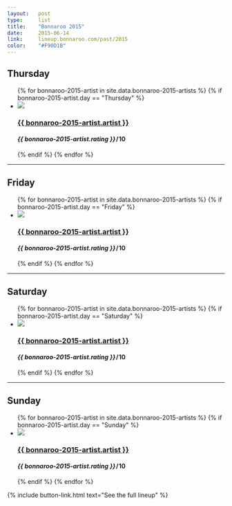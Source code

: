 ```yaml
---
layout:   post
type:     list
title:    "Bonnaroo 2015"
date:     2015-06-14
link:     lineup.bonnaroo.com/past/2015
color:    "#F90D1B"
---
```


## Thursday

<ul class="list post-list list-photo-circle">
  {% for bonnaroo-2015-artist in site.data.bonnaroo-2015-artists  %}
  {% if bonnaroo-2015-artist.day == "Thursday" %}
  <li class="list-item">
    <div class="list-row">
      <a href="{{ bonnaroo-2015-artist.link }}">
        <img src="/img/{{ page.title | slugify }}/{{ bonnaroo-2015-artist.artist | slugify }}.jpg" class="list-image">
      </a>
      <a href="{{ bonnaroo-2015-artist.link }}">
        <h3 class="list-title">{{ bonnaroo-2015-artist.artist }}</h3>
      </a>
      <h4 class="list-detail"><em>{{ bonnaroo-2015-artist.rating }}</em>&#8202;/&#8202;10</h4>
    </div>
  </li>
  {% endif %}
  {% endfor %}
</ul>

---

## Friday

<ul class="list post-list list-photo-circle">
  {% for bonnaroo-2015-artist in site.data.bonnaroo-2015-artists  %}
  {% if bonnaroo-2015-artist.day == "Friday" %}
  <li class="list-item">
    <div class="list-row">
      <a href="{{ bonnaroo-2015-artist.link }}">
        <img src="/img/{{ page.title | slugify }}/{{ bonnaroo-2015-artist.artist | slugify }}.jpg" class="list-image">
      </a>
      <a href="{{ bonnaroo-2015-artist.link }}">
        <h3 class="list-title">{{ bonnaroo-2015-artist.artist }}</h3>
      </a>
      <h4 class="list-detail"><em>{{ bonnaroo-2015-artist.rating }}</em>&#8202;/&#8202;10</h4>
    </div>
  </li>
  {% endif %}
  {% endfor %}
</ul>

---

## Saturday

<ul class="list post-list list-photo-circle">
  {% for bonnaroo-2015-artist in site.data.bonnaroo-2015-artists  %}
  {% if bonnaroo-2015-artist.day == "Saturday" %}
  <li class="list-item">
    <div class="list-row">
      <a href="{{ bonnaroo-2015-artist.link }}">
        <img src="/img/{{ page.title | slugify }}/{{ bonnaroo-2015-artist.artist | slugify }}.jpg" class="list-image">
      </a>
      <a href="{{ bonnaroo-2015-artist.link }}">
        <h3 class="list-title">{{ bonnaroo-2015-artist.artist }}</h3>
      </a>
      <h4 class="list-detail"><em>{{ bonnaroo-2015-artist.rating }}</em>&#8202;/&#8202;10</h4>
    </div>
  </li>
  {% endif %}
  {% endfor %}
</ul>

---

## Sunday

<ul class="list post-list list-photo-circle">
  {% for bonnaroo-2015-artist in site.data.bonnaroo-2015-artists  %}
  {% if bonnaroo-2015-artist.day == "Sunday" %}
  <li class="list-item">
    <div class="list-row">
      <a href="{{ bonnaroo-2015-artist.link }}">
        <img src="/img/{{ page.title | slugify }}/{{ bonnaroo-2015-artist.artist | slugify }}.jpg" class="list-image">
      </a>
      <a href="{{ bonnaroo-2015-artist.link }}">
        <h3 class="list-title">{{ bonnaroo-2015-artist.artist }}</h3>
      </a>
      <h4 class="list-detail"><em>{{ bonnaroo-2015-artist.rating }}</em>&#8202;/&#8202;10</h4>
    </div>
  </li>
  {% endif %}
  {% endfor %}
</ul>

{% include button-link.html text="See the full lineup" %}
